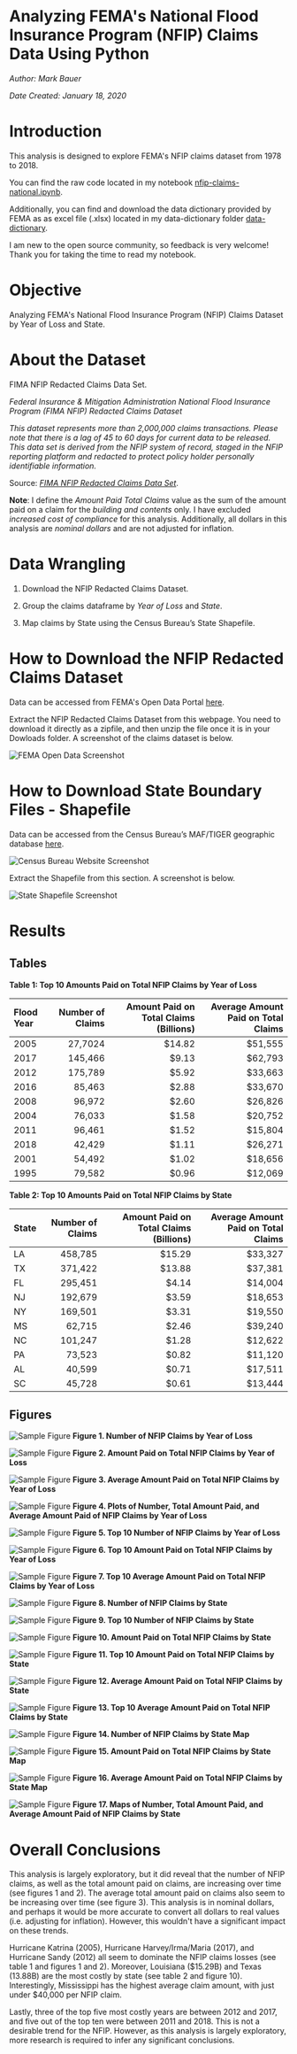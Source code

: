 # Analyzing FEMA's National Flood Insurance Program (NFIP) Claims Data Using Python

*Author: Mark Bauer*

*Date Created: January 18, 2020*


# Introduction  

This analysis is designed to explore FEMA's NFIP claims dataset from 1978 to 2018.

You can find the raw code located in my notebook [nfip-claims-national.ipynb](https://github.com/mebauer/fema-nfip-claims/blob/master/nfip-claims-national/nfip-claims-national.ipynb).

Additionally, you can find and download the data dictionary provided by FEMA as as excel file (.xlsx) located in my data-dictionary folder [data-dictionary](https://github.com/mebauer/fema-nfip-claims/tree/master/nfip-claims-national/data-dictionary).

I am new to the open source community, so feedback is very welcome! Thank you for taking the time to read my notebook.


# Objective

Analyzing FEMA's National Flood Insurance Program (NFIP) Claims Dataset by Year of Loss and State.


# About the Dataset

FIMA NFIP Redacted Claims Data Set.

*Federal Insurance & Mitigation Administration National Flood Insurance Program (FIMA NFIP) Redacted Claims Dataset*

*This dataset represents more than 2,000,000 claims transactions. Please note that there is a lag of 45 to 60 days for current data to be released. This data set is derived from the NFIP system of record, staged in the NFIP reporting platform and redacted to protect policy holder personally identifiable information.*

Source: [*FIMA NFIP Redacted Claims Data Set*](https://www.fema.gov/media-library/assets/documents/180374). 


**Note**: I  define the *Amount Paid Total Claims* value as the sum of the amount paid on a claim for the *building and contents* only. I have excluded *increased cost of compliance* for this analysis. Additionally, all dollars in this analysis are *nominal dollars* and are not adjusted for inflation.


# Data Wrangling

1. Download the NFIP Redacted Claims Dataset.

2. Group the claims dataframe by *Year of Loss* and *State*.

3. Map claims by State using the Census Bureau’s State Shapefile.


# How to Download the NFIP Redacted Claims Dataset

Data can be accessed from FEMA's Open Data Portal [here](https://www.fema.gov/media-library/assets/documents/180374).

Extract the NFIP Redacted Claims Dataset from this webpage. You need to download it directly as a zipfile, and then unzip the file once it is in your Dowloads folder. A screenshot of the claims dataset is below.

![FEMA Open Data Screenshot](images/fema-opendata-011820.png)


# How to Download State Boundary Files - Shapefile

Data can be accessed from the Census Bureau’s MAF/TIGER geographic database [here](https://www.census.gov/geographies/mapping-files/time-series/geo/carto-boundary-file.html).

![Census Bureau Website Screenshot](images/census-website-screenshot.png)

Extract the Shapefile from this section. A screenshot is below.

![State Shapefile Screenshot](images/state-shapefile-screenshot.png)


# Results

## Tables

**Table 1: Top 10 Amounts Paid on Total NFIP Claims by Year of Loss**

| Flood Year | Number of Claims | Amount Paid on Total Claims (Billions) | Average Amount Paid on Total Claims
|:---- |--------:| ------:| -------:|
| 2005 | 27,7024 | $14.82 | $51,555 |
| 2017 | 145,466 |  $9.13 | $62,793 |
| 2012 | 175,789 |  $5.92 | $33,663 |
| 2016 |  85,463 |  $2.88 | $33,670 |
| 2008 |  96,972 |  $2.60 | $26,826 |
| 2004 |  76,033 |  $1.58 | $20,752 |
| 2011 |  96,461 |  $1.52 | $15,804 |
| 2018 |  42,429 |  $1.11 | $26,271 |
| 2001 |  54,492 |  $1.02 | $18,656 |
| 1995 |  79,582 |  $0.96 | $12,069 |


**Table 2: Top 10 Amounts Paid on Total NFIP Claims by State**

| State | Number of Claims | Amount Paid on Total Claims (Billions) | Average Amount Paid on Total Claims
|:---| -------:| ------:| -------:|
| LA | 458,785 | $15.29 | $33,327 |
| TX | 371,422 | $13.88 | $37,381 |
| FL | 295,451 |  $4.14 | $14,004 |
| NJ | 192,679 |  $3.59 | $18,653 |
| NY | 169,501 |  $3.31 | $19,550 |
| MS |  62,715 |  $2.46 | $39,240 |
| NC | 101,247 |  $1.28 | $12,622 |
| PA |  73,523 |  $0.82 | $11,120 |
| AL |  40,599 |  $0.71 | $17,511 |
| SC |  45,728 |  $0.61 | $13,444 |


## Figures

![Sample Figure](figures/nfip-claims-by-year-count.png)
**Figure 1. Number of NFIP Claims by Year of Loss**


![Sample Figure](figures/nfip-claims-by-year-amount.png)
**Figure 2. Amount Paid on Total NFIP Claims by Year of Loss**


![Sample Figure](figures/nfip-claims-by-year-average.png)
**Figure 3. Average Amount Paid on Total NFIP Claims by Year of Loss**


![Sample Figure](figures/nfip-claims-by-year-subplots.png)
**Figure 4. Plots of Number, Total Amount Paid, and Average Amount Paid of NFIP Claims by Year of Loss**


![Sample Figure](figures/nfip-claims-by-year-count-top10.png)
**Figure 5. Top 10 Number of NFIP Claims by Year of Loss**


![Sample Figure](figures/nfip-claims-by-year-amount-top10.png)
**Figure 6. Top 10 Amount Paid on Total NFIP Claims by Year of Loss**


![Sample Figure](figures/nfip-claims-by-year-average-top10.png)
**Figure 7. Top 10 Average Amount Paid on Total NFIP Claims by Year of Loss**


![Sample Figure](figures/nfip-claims-by-state-count.png)
**Figure 8. Number of NFIP Claims by State**


![Sample Figure](figures/nfip-claims-by-state-count-top10.png)
**Figure 9. Top 10 Number of NFIP Claims by State**


![Sample Figure](figures/nfip-claims-by-state-amount.png)
**Figure 10. Amount Paid on Total NFIP Claims by State**


![Sample Figure](figures/nfip-claims-by-state-amount-top10.png)
**Figure 11. Top 10 Amount Paid on Total NFIP Claims by State**


![Sample Figure](figures/nfip-claims-by-state-amount-average.png)
**Figure 12. Average Amount Paid on Total NFIP Claims by State**


![Sample Figure](figures/nfip-claims-by-state-amount-average-top10.png)
**Figure 13. Top 10 Average Amount Paid on Total NFIP Claims by State**


![Sample Figure](figures/claims-count-map.png)
**Figure 14. Number of NFIP Claims by State Map**


![Sample Figure](figures/claims-paid-amount-map.png)
**Figure 15. Amount Paid on Total NFIP Claims by State Map**


![Sample Figure](figures/claims-paid-amount-average-map.png)
**Figure 16. Average Amount Paid on Total NFIP Claims by State Map**


![Sample Figure](figures/nfip-claims-by-state-maps.png)
**Figure 17. Maps of Number, Total Amount Paid, and Average Amount Paid of NFIP Claims by State**



# Overall Conclusions


This analysis is largely exploratory, but it did reveal that the number of NFIP claims, as well as the total amount paid on claims, are increasing over time (see figures 1 and 2). The average total amount paid on claims also seem to be increasing over time (see figure 3). This analysis is in nominal dollars, and perhaps it would be more accurate to convert all dollars to real values (i.e. adjusting for inflation). However, this wouldn't have a significant impact on these trends.

Hurricane Katrina (2005), Hurricane Harvey/Irma/Maria (2017), and Hurricane Sandy (2012) all seem to dominate the NFIP claims losses (see table 1 and figures 1 and 2). Moreover, Louisiana ($15.29B) and Texas (13.88B) are the most costly by state (see table 2 and figure 10). Interestingly, Mississippi has the highest average claim amount, with just under $40,000 per NFIP claim.

Lastly, three of the top five most costly years are between 2012 and 2017, and five out of the top ten were between 2011 and 2018. This is not a desirable trend for the NFIP. However, as this analysis is largely exploratory, more research is required to infer any significant conclusions.


